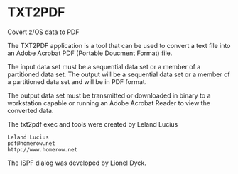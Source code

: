 # TXT2PDF
Covert z/OS data to PDF

The TXT2PDF application is a tool that can be used to convert a text file
into an Adobe Acrobat PDF (Portable Doucment Format) file.
                                                                             
The input data set must be a sequential data set or a member of a partitioned
data set. The output will be a sequential data set or a member of a
partitioned data set and will be in PDF format.
 
The output data set must be transmitted or downloaded in binary to
a workstation capable or running an Adobe Acrobat Reader to view
the converted data.

The txt2pdf exec and tools were created by Leland Lucius

    Leland Lucius
    pdf@homerow.net
    http://www.homerow.net

The ISPF dialog was developed by Lionel Dyck.
